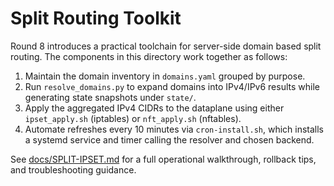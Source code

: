 # Split Routing Toolkit

Round 8 introduces a practical toolchain for server-side domain based split
routing. The components in this directory work together as follows:

1. Maintain the domain inventory in `domains.yaml` grouped by purpose.
2. Run `resolve_domains.py` to expand domains into IPv4/IPv6 results while
   generating state snapshots under `state/`.
3. Apply the aggregated IPv4 CIDRs to the dataplane using either
   `ipset_apply.sh` (iptables) or `nft_apply.sh` (nftables).
4. Automate refreshes every 10 minutes via `cron-install.sh`, which installs a
   systemd service and timer calling the resolver and chosen backend.

See [docs/SPLIT-IPSET.md](../../docs/SPLIT-IPSET.md) for a full operational
walkthrough, rollback tips, and troubleshooting guidance.
